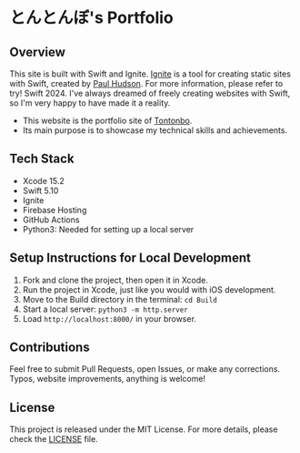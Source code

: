 # とんとんぼ's Portfolio

## Overview
This site is built with Swift and Ignite.
[Ignite](https://github.com/twostraws/Ignite) is a tool for creating static sites with Swift, created by [Paul Hudson](https://github.com/twostraws).
For more information, please refer to try! Swift 2024.
I've always dreamed of freely creating websites with Swift, so I'm very happy to have made it a reality.

- This website is the portfolio site of [Tontonbo](https://github.com/KaitoMuraoka).
- Its main purpose is to showcase my technical skills and achievements.

## Tech Stack
- Xcode 15.2
- Swift 5.10
- Ignite
- Firebase Hosting
- GitHub Actions
- Python3: Needed for setting up a local server

## Setup Instructions for Local Development
1. Fork and clone the project, then open it in Xcode.
2. Run the project in Xcode, just like you would with iOS development.
3. Move to the Build directory in the terminal: `cd Build`
4. Start a local server: `python3 -m http.server`
5. Load `http://localhost:8000/` in your browser.

## Contributions
Feel free to submit Pull Requests, open Issues, or make any corrections. Typos, website improvements, anything is welcome!

## License
This project is released under the MIT License. For more details, please check the [LICENSE](https://github.com/KaitoMuraoka/Portfolio/blob/main/LICENSE) file.
